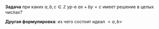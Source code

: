 **Задача** при каких $a, b, c \in \mathbb{Z}$ ур-е $ax+by=c$ имеет решение в целых числах?

**Другая формулировка**: из чего состоит идеал $<a,b>$